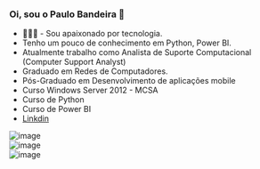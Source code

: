 ### Oi, sou o Paulo Bandeira 👋

  -  👨🏻‍💻 - Sou apaixonado por tecnologia.
  -  Tenho um pouco de conhecimento em Python, Power BI.
  -  Atualmente trabalho como Analista de Suporte Computacional (Computer Support Analyst)
  -  Graduado em Redes de Computadores.
  -  Pós-Graduado em Desenvolvimento de aplicações mobile
  -  Curso Windows Server 2012 - MCSA
  -  Curso de Python 
  -  Curso de Power BI
  -  [Linkdin](https://www.linkedin.com/in/paulo-roberto-ribeiro-bandeira-a55500243/)


![image](https://user-images.githubusercontent.com/118223817/223816298-42b299e1-3843-406f-866f-e03df1209887.png)   
![image](https://user-images.githubusercontent.com/118223817/223816650-883d0aea-7021-4673-b47e-4427a18193ee.png)   
![image](https://user-images.githubusercontent.com/118223817/223817321-08fe6387-f7a5-4652-bc92-dbabb39ba0b9.png)

          
<!--

            
          
**paulimbandeira/paulimbandeira** is a ✨ _special_ ✨ repository because its `README.md` (this file) appears on your GitHub profile.

Here are some ideas to get you started:

- 🔭 I’m currently working on ...
- 🌱 I’m currently learning ...
- 👯 I’m looking to collaborate on ...
- 🤔 I’m looking for help with ...
- 💬 Ask me about ...
- 📫 How to reach me: ...
- 😄 Pronouns: ...
- ⚡ Fun fact: ...
-->
